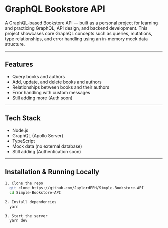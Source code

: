 # GraphQL Bookstore API
A GraphQL-based Bookstore API — built as a personal project for learning and practicing GraphQL, API design, and backend development. 
This project showcases core GraphQL concepts such as queries, mutations, type relationships, and error handling using an in-memory mock data structure.

---

##  Features
- Query books and authors
- Add, update, and delete books and authors
- Relationships between books and their authors
- Error handling with custom messages
- Still adding more (Auth soon)

---

## Tech Stack
- Node.js
- GraphQL (Apollo Server)
- TypeScript 
- Mock data (no external database)
- Still adding (Authentication soon)
  
---

## Installation & Running Locally
```bash
1. Clone the repo
  git clone https://github.com/JaylordFPH/Simple-Bookstore-API
  cd Simple-Bookstore-API
   
2. Install dependencies
  yarn
   
3. Start the server
  yarn dev
